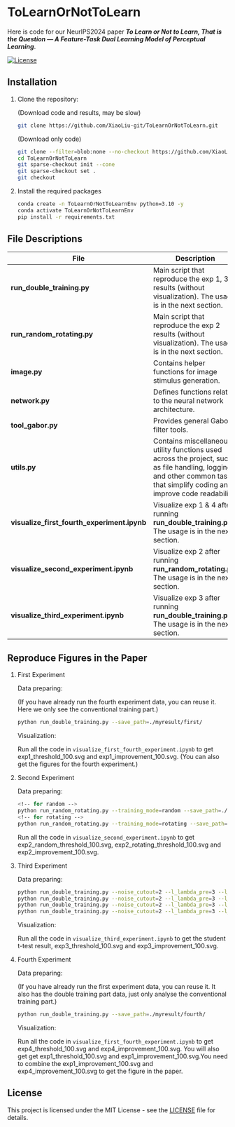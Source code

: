 # ToLearnOrNotToLearn
Here is code for our NeurIPS2024 paper ***To Learn or Not to Learn, That is the Question — A Feature-Task Dual Learning Model of Perceptual Learning***.

[![License](https://img.shields.io/badge/license-MIT-blue.svg)](LICENSE)

## Installation

1. Clone the repository:

    (Download code and results, may be slow)
    ```bash
    git clone https://github.com/XiaoLiu-git/ToLearnOrNotToLearn.git
    ```
    (Download only code)

    ```bash
    git clone --filter=blob:none --no-checkout https://github.com/XiaoLiu-git/ToLearnOrNotToLearn.git
    cd ToLearnOrNotToLearn
    git sparse-checkout init --cone
    git sparse-checkout set .
    git checkout
    ```

2. Install the required packages
    ```bash
    conda create -n ToLearnOrNotToLearnEnv python=3.10 -y
    conda activate ToLearnOrNotToLearnEnv
    pip install -r requirements.txt
    ```

## File Descriptions

| File | Description |
| ---- | ----------- |
| **run_double_training.py** | Main script that reproduce the exp 1, 3, 4 results (without visualization). The usage is in the next section.|
| **run_random_rotating.py** | Main script that reproduce the exp 2 results (without visualization). The usage is in the next section.|
| **image.py** | Contains helper functions for image stimulus generation. |
| **network.py** | Defines functions related to the neural network architecture. 
| **tool_gabor.py** | Provides general Gabor filter tools. |
| **utils.py** | Contains miscellaneous utility functions used across the project, such as file handling, logging, and other common tasks that simplify coding and improve code readability. |
| **visualize_first_fourth_experiment.ipynb** | Visualize exp 1 & 4 after running **run_double_training.py**. The usage is in the next section.|
| **visualize_second_experiment.ipynb** | Visualize exp 2 after running **run_random_rotating.py**. The usage is in the next section.|
| **visualize_third_experiment.ipynb** | Visualize exp 3 after running **run_double_training.py**. The usage is in the next section.|

## Reproduce Figures in the Paper

1. First Experiment
    
    Data preparing:
    
    (If you have already run the fourth experiment data, you can reuse it. Here we only see the conventional training part.)
    ```bash
    python run_double_training.py --save_path=./myresult/first/
    ```
    Visualization:

    Run all the code in ```visualize_first_fourth_experiment.ipynb``` to get exp1_threshold_100.svg and exp1_improvement_100.svg. (You can also get the figures for the fourth experiment.)

2. Second Experiment

    Data preparing:
    ```bash
    <!-- for random -->
    python run_random_rotating.py --training_mode=random --save_path=./myresult/second/random/
    <!-- for rotating -->
    python run_random_rotating.py --training_mode=rotating --save_path=./myresult/second/rotating/
    ```
    Run all the code in ```visualize_second_experiment.ipynb``` to get exp2_random_threshold_100.svg, exp2_rotating_threshold_100.svg and exp2_improvement_100.svg. 

3. Third Experiment

    Data preparing:
    ```bash
    python run_double_training.py --noise_cutout=2 --l_lambda_pre=3 --l_lambda=3 --conventional_epoch=40 --save_path=./myresult/third/2sessions/
    python run_double_training.py --noise_cutout=2 --l_lambda_pre=3 --l_lambda=3 --conventional_epoch=80 --save_path=./myresult/third/4sessions/
    python run_double_training.py --noise_cutout=2 --l_lambda_pre=3 --l_lambda=3 --conventional_epoch=160 --save_path=./myresult/third/8sessions/
    python run_double_training.py --noise_cutout=2 --l_lambda_pre=3 --l_lambda=3 --conventional_epoch=240 --save_path=./myresult/third/12sessions/
    ```
    Visualization:

    Run all the code in ```visualize_third_experiment.ipynb``` to get the student t-test result, exp3_threshold_100.svg and exp3_improvement_100.svg. 
4. Fourth Experiment

    Data preparing:

    (If you have already run the first experiment data, you can reuse it. It also has the double training part data, just only analyse the conventional training part.)
    ```bash
    python run_double_training.py --save_path=./myresult/fourth/
    ```
    Visualization:

    Run all the code in ```visualize_first_fourth_experiment.ipynb``` to get exp4_threshold_100.svg and exp4_improvement_100.svg. You will also get get exp1_threshold_100.svg and exp1_improvement_100.svg.You need to combine the exp1_improvement_100.svg and exp4_improvement_100.svg to get the figure in the paper.


## License

This project is licensed under the MIT License - see the [LICENSE](LICENSE) file for details.


